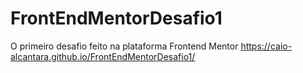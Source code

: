 # FrontEndMentorDesafio1
 O primeiro desafio feito na plataforma Frontend Mentor
 https://caio-alcantara.github.io/FrontEndMentorDesafio1/
